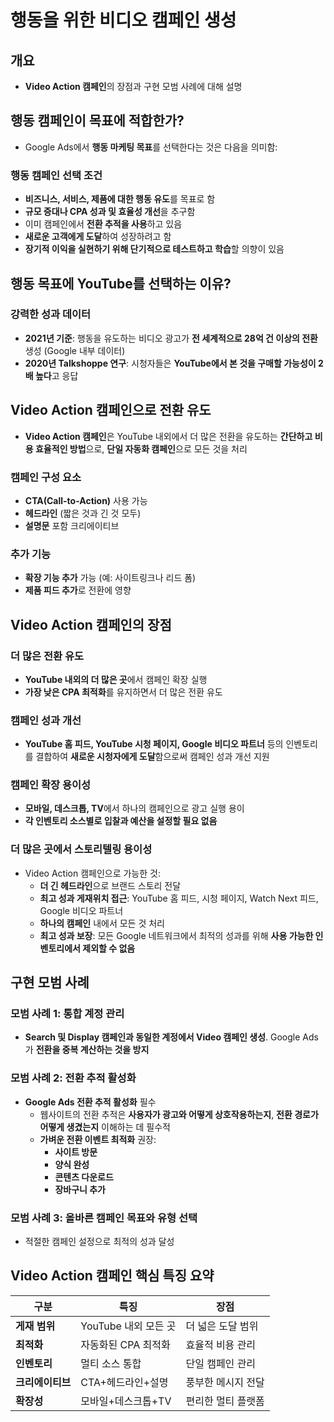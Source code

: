 # 행동을 위한 비디오 캠페인 생성

## 개요
- **Video Action 캠페인**의 장점과 구현 모범 사례에 대해 설명

## 행동 캠페인이 목표에 적합한가?

- Google Ads에서 **행동 마케팅 목표**를 선택한다는 것은 다음을 의미함:

### 행동 캠페인 선택 조건
- **비즈니스, 서비스, 제품에 대한 행동 유도**를 목표로 함
- **규모 증대나 CPA 성과 및 효율성 개선**을 추구함
- 이미 캠페인에서 **전환 추적을 사용**하고 있음
- **새로운 고객에게 도달**하여 성장하려고 함
- **장기적 이익을 실현하기 위해 단기적으로 테스트하고 학습**할 의향이 있음

## 행동 목표에 YouTube를 선택하는 이유?

### 강력한 성과 데이터
- **2021년 기준**: 행동을 유도하는 비디오 광고가 **전 세계적으로 28억 건 이상의 전환** 생성 (Google 내부 데이터)
- **2020년 Talkshoppe 연구**: 시청자들은 **YouTube에서 본 것을 구매할 가능성이 2배 높다**고 응답

## Video Action 캠페인으로 전환 유도

- **Video Action 캠페인**은 YouTube 내외에서 더 많은 전환을 유도하는 **간단하고 비용 효율적인 방법**으로, **단일 자동화 캠페인**으로 모든 것을 처리

### 캠페인 구성 요소
- **CTA(Call-to-Action)** 사용 가능
- **헤드라인** (짧은 것과 긴 것 모두)
- **설명문** 포함 크리에이티브

### 추가 기능
- **확장 기능 추가** 가능 (예: 사이트링크나 리드 폼)
- **제품 피드 추가**로 전환에 영향

## Video Action 캠페인의 장점

### 더 많은 전환 유도
- **YouTube 내외의 더 많은 곳**에서 캠페인 확장 실행
- **가장 낮은 CPA 최적화**를 유지하면서 더 많은 전환 유도

### 캠페인 성과 개선
- **YouTube 홈 피드, YouTube 시청 페이지, Google 비디오 파트너** 등의 인벤토리를 결합하여 **새로운 시청자에게 도달**함으로써 캠페인 성과 개선 지원

### 캠페인 확장 용이성
- **모바일, 데스크톱, TV**에서 하나의 캠페인으로 광고 실행 용이
- **각 인벤토리 소스별로 입찰과 예산을 설정할 필요 없음**

### 더 많은 곳에서 스토리텔링 용이성
- Video Action 캠페인으로 가능한 것:
  - **더 긴 헤드라인**으로 브랜드 스토리 전달
  - **최고 성과 게재위치 접근**: YouTube 홈 피드, 시청 페이지, Watch Next 피드, Google 비디오 파트너
  - **하나의 캠페인** 내에서 모든 것 처리
  - **최고 성과 보장**: 모든 Google 네트워크에서 최적의 성과를 위해 **사용 가능한 인벤토리에서 제외할 수 없음**

## 구현 모범 사례

### 모범 사례 1: 통합 계정 관리
- **Search 및 Display 캠페인과 동일한 계정에서 Video 캠페인 생성**. Google Ads가 **전환을 중복 계산하는 것을 방지**

### 모범 사례 2: 전환 추적 활성화
- **Google Ads 전환 추적 활성화** 필수
  - 웹사이트의 전환 추적은 **사용자가 광고와 어떻게 상호작용하는지**, **전환 경로가 어떻게 생겼는지** 이해하는 데 필수적
  - **가벼운 전환 이벤트 최적화** 권장:
    - **사이트 방문**
    - **양식 완성**
    - **콘텐츠 다운로드**
    - **장바구니 추가**

### 모범 사례 3: 올바른 캠페인 목표와 유형 선택
- 적절한 캠페인 설정으로 최적의 성과 달성

## Video Action 캠페인 핵심 특징 요약

| 구분 | 특징 | 장점 |
|------|------|------|
| **게재 범위** | YouTube 내외 모든 곳 | 더 넓은 도달 범위 |
| **최적화** | 자동화된 CPA 최적화 | 효율적 비용 관리 |
| **인벤토리** | 멀티 소스 통합 | 단일 캠페인 관리 |
| **크리에이티브** | CTA+헤드라인+설명 | 풍부한 메시지 전달 |
| **확장성** | 모바일+데스크톱+TV | 편리한 멀티 플랫폼 |
